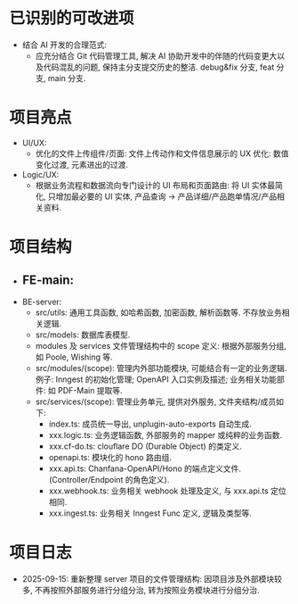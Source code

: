 # 已识别的可改进项
- 结合 AI 开发的合理范式:
  - 应充分结合 Git 代码管理工具, 解决 AI 协助开发中的伴随的代码变更大以及代码混乱的问题, 保持主分支提交历史的整洁. debug&fix 分支, feat 分支, main 分支.

# 项目亮点
- UI/UX:
  - 优化的文件上传组件/页面: 文件上传动作和文件信息展示的 UX 优化: 数值变化过渡, 元素进出的过渡.
- Logic/UX:
  - 根据业务流程和数据流向专门设计的 UI 布局和页面路由: 将 UI 实体最简化, 只增加最必要的 UI 实体, 产品查询 -> 产品详细/产品跑单情况/产品相关资料.

# 项目结构
- FE-main:
  - 
- BE-server:
  - src/utils: 通用工具函数, 如哈希函数, 加密函数, 解析函数等. 不存放业务相关逻辑.
  - src/models: 数据库表模型.
  - modules 及 services 文件管理结构中的 scope 定义: 根据外部服务分组, 如 Poole, Wishing 等.
  - src/modules/(scope): 管理内外部功能模块, 可能结合有一定的业务逻辑. 例子: Inngest 的初始化管理; OpenAPI 入口实例及描述; 业务相关功能部件: 如 PDF-Main 提取等.
  - src/services/(scope): 管理业务单元, 提供对外服务, 文件夹结构/成员如下:
    - index.ts: 成员统一导出, unplugin-auto-exports 自动生成.
    - xxx.logic.ts: 业务逻辑函数, 外部服务的 mapper 或纯粹的业务函数.
    - xxx.cf-do.ts: clouflare DO (Durable Object) 的类定义.
    - openapi.ts: 模块化的 hono 路由组.
    - xxx.api.ts: Chanfana-OpenAPI/Hono 的端点定义文件. (Controller/Endpoint 的角色定义).
    - xxx.webhook.ts: 业务相关 webhook 处理及定义, 与 xxx.api.ts 定位相同.
    - xxx.ingest.ts: 业务相关 Inngest Func 定义, 逻辑及类型等.

# 项目日志
- 2025-09-15: 重新整理 server 项目的文件管理结构: 因项目涉及外部模块较多, 不再按照外部服务进行分组分治, 转为按照业务模块进行分组分治.